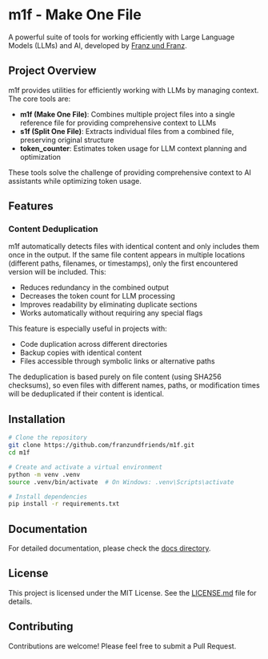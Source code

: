 # m1f - Make One File

A powerful suite of tools for working efficiently with Large Language Models
(LLMs) and AI, developed by [Franz und Franz](https://franz.agency).

## Project Overview

m1f provides utilities for efficiently working with LLMs by managing context. The core tools are:

- **m1f (Make One File)**: Combines multiple project files into a single reference file for providing comprehensive context to LLMs
- **s1f (Split One File)**: Extracts individual files from a combined file, preserving original structure
- **token_counter**: Estimates token usage for LLM context planning and optimization

These tools solve the challenge of providing comprehensive context to AI assistants while optimizing token usage.

## Features

### Content Deduplication

m1f automatically detects files with identical content and only includes them once in the output. If the same file content appears in multiple locations (different paths, filenames, or timestamps), only the first encountered version will be included. This:

- Reduces redundancy in the combined output
- Decreases the token count for LLM processing
- Improves readability by eliminating duplicate sections
- Works automatically without requiring any special flags

This feature is especially useful in projects with:
- Code duplication across different directories
- Backup copies with identical content
- Files accessible through symbolic links or alternative paths

The deduplication is based purely on file content (using SHA256 checksums), so even files with different names, paths, or modification times will be deduplicated if their content is identical.

## Installation

```bash
# Clone the repository
git clone https://github.com/franzundfriends/m1f.git
cd m1f

# Create and activate a virtual environment
python -m venv .venv
source .venv/bin/activate  # On Windows: .venv\Scripts\activate

# Install dependencies
pip install -r requirements.txt
```

## Documentation

For detailed documentation, please check the [docs directory](./docs/README.md).

## License

This project is licensed under the MIT License. See the [LICENSE.md](LICENSE.md) file for details.

## Contributing

Contributions are welcome! Please feel free to submit a Pull Request.
